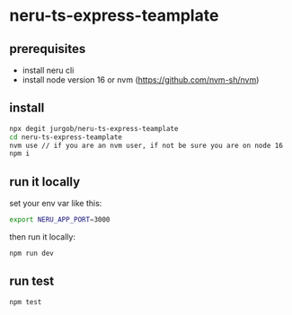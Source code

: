 # neru-ts-express-teamplate

## prerequisites
- install neru cli
- install node version 16  or nvm (https://github.com/nvm-sh/nvm)


## install

```bash
npx degit jurgob/neru-ts-express-teamplate
cd neru-ts-express-teamplate
nvm use // if you are an nvm user, if not be sure you are on node 16
npm i
```

## run it locally

set your env var like this: 

```bash 
export NERU_APP_PORT=3000
```

then run it locally:

```bash
npm run dev
```


## run test

```bash
npm test
```
